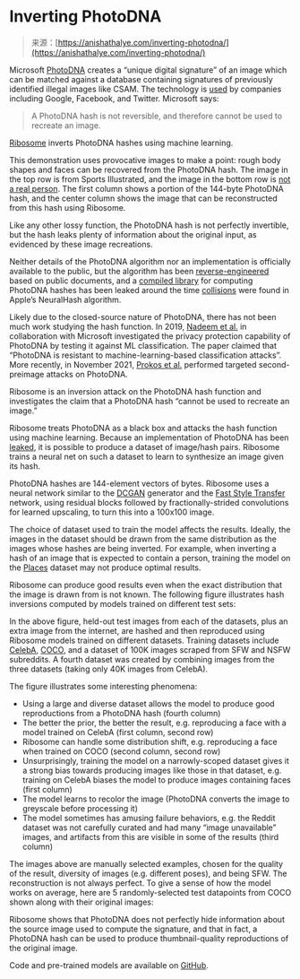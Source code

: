 <!--yml
category: 未分类
date: 2024-05-27 14:32:35
-->

# Inverting PhotoDNA

> 来源：[https://anishathalye.com/inverting-photodna/](https://anishathalye.com/inverting-photodna/)

Microsoft [PhotoDNA](https://www.microsoft.com/en-us/photodna) creates a “unique digital signature” of an image which can be matched against a database containing signatures of previously identified illegal images like CSAM. The technology is [used](https://www.makeuseof.com/what-is-photodna-how-does-it-work/) by companies including Google, Facebook, and Twitter. Microsoft says:

> A PhotoDNA hash is not reversible, and therefore cannot be used to recreate an image.

[Ribosome](https://github.com/anishathalye/ribosome) inverts PhotoDNA hashes using machine learning.

This demonstration uses provocative images to make a point: rough body shapes and faces can be recovered from the PhotoDNA hash. The image in the top row is from Sports Illustrated, and the image in the bottom row is [not a real person](https://thispersondoesnotexist.com/). The first column shows a portion of the 144-byte PhotoDNA hash, and the center column shows the image that can be reconstructed from this hash using Ribosome.

Like any other lossy function, the PhotoDNA hash is not perfectly invertible, but the hash leaks plenty of information about the original input, as evidenced by these image recreations.

Neither details of the PhotoDNA algorithm nor an implementation is officially available to the public, but the algorithm has been [reverse-engineered](https://hackerfactor.com/blog/index.php?/archives/931-PhotoDNA-and-Limitations.html) based on public documents, and a [compiled library](https://github.com/jankais3r/pyPhotoDNA) for computing PhotoDNA hashes has been leaked around the time [collisions](https://github.com/anishathalye/neural-hash-collider) were found in Apple’s NeuralHash algorithm.

Likely due to the closed-source nature of PhotoDNA, there has not been much work studying the hash function. In 2019, [Nadeem et al.](https://kar.kent.ac.uk/77165/) in collaboration with Microsoft investigated the privacy protection capability of PhotoDNA by testing it against ML classification. The paper claimed that “PhotoDNA is resistant to machine-learning-based classification attacks”. More recently, in November 2021, [Prokos et al.](https://eprint.iacr.org/2021/1531) performed targeted second-preimage attacks on PhotoDNA.

Ribosome is an inversion attack on the PhotoDNA hash function and investigates the claim that a PhotoDNA hash “cannot be used to recreate an image.”

Ribosome treats PhotoDNA as a black box and attacks the hash function using machine learning. Because an implementation of PhotoDNA has been [leaked](https://github.com/jankais3r/pyPhotoDNA), it is possible to produce a dataset of image/hash pairs. Ribosome trains a neural net on such a dataset to learn to synthesize an image given its hash.

PhotoDNA hashes are 144-element vectors of bytes. Ribosome uses a neural network similar to the [DCGAN](https://arxiv.org/pdf/1511.06434/) generator and the [Fast Style Transfer](https://cs.stanford.edu/people/jcjohns/papers/fast-style/fast-style-supp.pdf) network, using residual blocks followed by fractionally-strided convolutions for learned upscaling, to turn this into a 100x100 image.

The choice of dataset used to train the model affects the results. Ideally, the images in the dataset should be drawn from the same distribution as the images whose hashes are being inverted. For example, when inverting a hash of an image that is expected to contain a person, training the model on the [Places](http://places.csail.mit.edu/) dataset may not produce optimal results.

Ribosome can produce good results even when the exact distribution that the image is drawn from is not known. The following figure illustrates hash inversions computed by models trained on different test sets:

In the above figure, held-out test images from each of the datasets, plus an extra image from the internet, are hashed and then reproduced using Ribosome models trained on different datasets. Training datasets include [CelebA](https://mmlab.ie.cuhk.edu.hk/projects/CelebA.html), [COCO](https://cocodataset.org/), and a dataset of 100K images scraped from SFW and NSFW subreddits. A fourth dataset was created by combining images from the three datasets (taking only 40K images from CelebA).

The figure illustrates some interesting phenomena:

*   Using a large and diverse dataset allows the model to produce good reproductions from a PhotoDNA hash (fourth column)
*   The better the prior, the better the result, e.g. reproducing a face with a model trained on CelebA (first column, second row)
*   Ribosome can handle some distribution shift, e.g. reproducing a face when trained on COCO (second column, second row)
*   Unsurprisingly, training the model on a narrowly-scoped dataset gives it a strong bias towards producing images like those in that dataset, e.g. training on CelebA biases the model to produce images containing faces (first column)
*   The model learns to recolor the image (PhotoDNA converts the image to greyscale before processing it)
*   The model sometimes has amusing failure behaviors, e.g. the Reddit dataset was not carefully curated and had many “image unavailable” images, and artifacts from this are visible in some of the results (third column)

The images above are manually selected examples, chosen for the quality of the result, diversity of images (e.g. different poses), and being SFW. The reconstruction is not always perfect. To give a sense of how the model works on average, here are 5 randomly-selected test datapoints from COCO shown along with their original images:

Ribosome shows that PhotoDNA does not perfectly hide information about the source image used to compute the signature, and that in fact, a PhotoDNA hash can be used to produce thumbnail-quality reproductions of the original image.

Code and pre-trained models are available on [GitHub](https://github.com/anishathalye/ribosome).